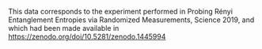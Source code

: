 This data corresponds to the experiment performed in Probing Rényi Entanglement Entropies via Randomized Measurements, Science 2019, and which had been made available in https://zenodo.org/doi/10.5281/zenodo.1445994

